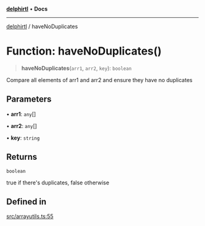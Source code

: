 [**delphirtl**](../README.md) • **Docs**

***

[delphirtl](../globals.md) / haveNoDuplicates

# Function: haveNoDuplicates()

> **haveNoDuplicates**(`arr1`, `arr2`, `key`): `boolean`

Compare all elements of arr1 and arr2 and ensure they have no duplicates

## Parameters

• **arr1**: `any`[]

• **arr2**: `any`[]

• **key**: `string`

## Returns

`boolean`

true if there's duplicates, false otherwise

## Defined in

[src/arrayutils.ts:55](https://github.com/chuacw/delphirtl/blob/90bd0c730c5c81cc0765c7e7f88c8237ad1647eb/src/arrayutils.ts#L55)
